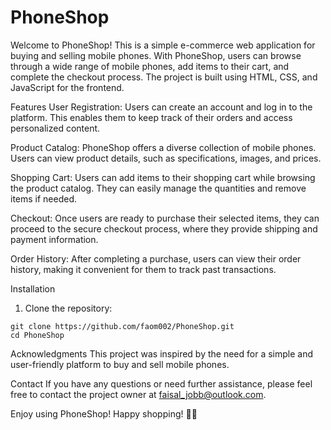 # PhoneShop
Welcome to PhoneShop! This is a simple e-commerce web application for buying and selling mobile phones. With PhoneShop, users can browse through a wide range of mobile phones, add items to their cart, and complete the checkout process. The project is built using HTML, CSS, and JavaScript for the frontend.

Features
User Registration: Users can create an account and log in to the platform. This enables them to keep track of their orders and access personalized content.

Product Catalog: PhoneShop offers a diverse collection of mobile phones. Users can view product details, such as specifications, images, and prices.

Shopping Cart: Users can add items to their shopping cart while browsing the product catalog. They can easily manage the quantities and remove items if needed.

Checkout: Once users are ready to purchase their selected items, they can proceed to the secure checkout process, where they provide shipping and payment information.

Order History: After completing a purchase, users can view their order history, making it convenient for them to track past transactions.

Installation

<ol>
  <li>Clone the repository:</li>
</ol>

<pre><code>git clone https://github.com/faom002/PhoneShop.git
cd PhoneShop
</code></pre>


Acknowledgments
This project was inspired by the need for a simple and user-friendly platform to buy and sell mobile phones.

Contact
If you have any questions or need further assistance, please feel free to contact the project owner at faisal_jobb@outlook.com.

Enjoy using PhoneShop! Happy shopping! 📱🛒
